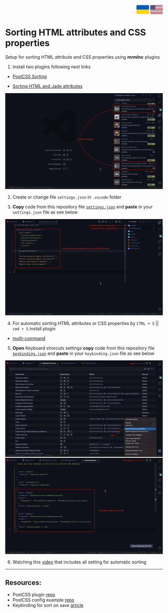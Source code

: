 <div align="right">
	<a href="https://github.com/YK911/sorting-attributes-and-properties/blob/main/README.uk.md"><img src="./assets/ukraine-flag-icon.png" width="40"></a>
	<a href="https://github.com/YK911/sorting-attributes-and-properties/blob/main/README.md"><img src="./assets/united-states-flag-icon.png" width="40"></a>
</div>

# Sorting HTML attributes and CSS properties

Setup for sorting HTML attribute and CSS properties using **mrmlnc** plugins

1. Install two plugins following next links

- [PostCSS Sorting](https://marketplace.visualstudio.com/items?itemName=mrmlnc.vscode-postcss-sorting)

- [Sorting HTML and Jade attributes](https://marketplace.visualstudio.com/items?itemName=mrmlnc.vscode-attrs-sorter)

![Pluging](./assets/plugins.jpg)

2. Create or change file `settings.json` in `.vscode` folder

3. **Copy** code from this repository file [`settings.json`](./.vscode/settings.json) and **paste** in your `settings.json` file as see below

![Pluging](./assets/settings.jpg)

4. For automatic sorting HTML attributes or CSS properties by `CTRL + S` || `cmd + S` install plugin

- [multi-command](https://marketplace.visualstudio.com/items?itemName=ryuta46.multi-command)

5. **Open** Keyboard shorcuts settings **copy** code from this repository file [`keybinding.json`](./assets/keybinding.json) and **paste** in your `keybinding.json` file as see below

![Pluging](./assets/keybinding-1.jpg)
![Pluging](./assets/keybinding-2.jpg)

6. Watching this [video]() that includes all setting for automatic sorting

---

## Resources:

- PostCSS plugin [repo](https://github.com/hudochenkov/postcss-sorting)
- PostCSS config example [repo](https://github.com/hudochenkov/stylelint-config-hudochenkov/blob/master/order.js)
- Keybinding for sort on save [article](https://www.ashvinmotye.com/blog/automatic-css-sorting/)
